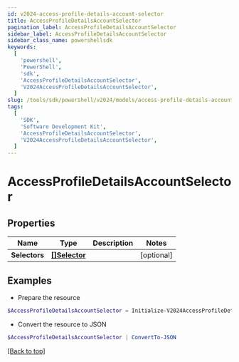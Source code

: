```yaml
---
id: v2024-access-profile-details-account-selector
title: AccessProfileDetailsAccountSelector
pagination_label: AccessProfileDetailsAccountSelector
sidebar_label: AccessProfileDetailsAccountSelector
sidebar_class_name: powershellsdk
keywords:
  [
    'powershell',
    'PowerShell',
    'sdk',
    'AccessProfileDetailsAccountSelector',
    'V2024AccessProfileDetailsAccountSelector',
  ]
slug: /tools/sdk/powershell/v2024/models/access-profile-details-account-selector
tags:
  [
    'SDK',
    'Software Development Kit',
    'AccessProfileDetailsAccountSelector',
    'V2024AccessProfileDetailsAccountSelector',
  ]
---
```


# AccessProfileDetailsAccountSelector

## Properties

| Name          | Type                       | Description | Notes      |
| ------------- | -------------------------- | ----------- | ---------- |
| **Selectors** | [**[]Selector**](selector) |             | [optional] |

## Examples

- Prepare the resource

```powershell
$AccessProfileDetailsAccountSelector = Initialize-V2024AccessProfileDetailsAccountSelector  -Selectors null
```

- Convert the resource to JSON

```powershell
$AccessProfileDetailsAccountSelector | ConvertTo-JSON
```

[[Back to top]](#)
